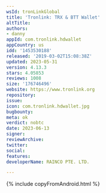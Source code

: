 ```yaml
---
wsId: tronLinkGlobal
title: 'Tronlink: TRX & BTT Wallet'
altTitle: 
authors:
- danny 
appId: com.tronlink.hdwallet
appCountry: us
idd: '1453530188'
released: '2019-03-02T15:08:38Z'
updated: 2023-05-31
version: 4.13.3
stars: 4.05853
reviews: 1008
size: '176746496'
website: https://www.tronlink.org
repository: 
issue: 
icon: com.tronlink.hdwallet.jpg
bugbounty: 
meta: ok
verdict: nobtc
date: 2023-06-13
signer: 
reviewArchive: 
twitter: 
social: 
features: 
developerName: RAINCO PTE. LTD.

---
```


{% include copyFromAndroid.html %}